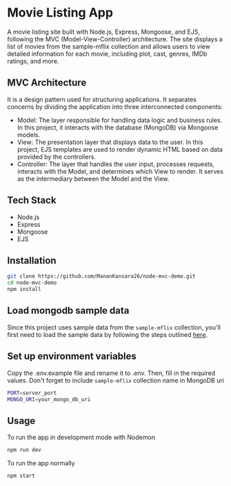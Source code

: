 # Movie Listing App
A movie listing site built with Node.js, Express, Mongoose, and EJS, following the MVC (Model-View-Controller) architecture. The site displays a list of movies from the sample-mflix collection and allows users to view detailed information for each movie, including plot, cast, genres, IMDb ratings, and more.

## MVC Architecture
It is a design pattern used for structuring applications. It separates concerns by dividing the application into three interconnected components:
- Model: The layer responsible for handling data logic and business rules. In this project, it interacts with the database (MongoDB) via Mongoose models.
- View: The presentation layer that displays data to the user. In this project, EJS templates are used to render dynamic HTML based on data provided by the controllers.
- Controller: The layer that handles the user input, processes requests, interacts with the Model, and determines which View to render. It serves as the intermediary between the Model and the View.

## Tech Stack
- Node.js
- Express
- Mongoose
- EJS

## Installation
```bash
git clone https://github.com/MananKansara26/node-mvc-demo.git
cd node-mvc-demo
npm install
```

## Load mongodb sample data
Since this project uses sample data from the `sample-mflix` collection, you'll first need to load the sample data by following the steps outlined [here](https://www.mongodb.com/docs/guides/atlas/sample-data/).

## Set up environment variables
Copy the .env.example file and rename it to .env. Then, fill in the required values. Don't forget to include `sample-mflix` collection name in MongoDB uri
```bash
PORT=server_port
MONGO_URI=your_mongo_db_uri
```

## Usage
To run the app in development mode with Nodemon
```bash
npm run dev
```
To run the app normally
```bash
npm start
```

